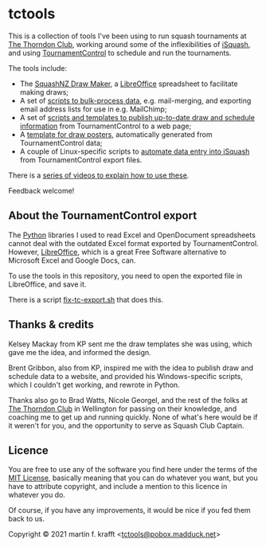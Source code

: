 # tctools

This is a collection of tools I've been using to run squash tournaments at [The Thorndon Club](https://thorndonclub.co.nz), working around some of the inflexibilities of [iSquash](https://www.squash.org.nz/sit/grading#/summary), and using [TournamentControl](https://tournamentcontrol.dtkapiti.co.nz/) to schedule and run the tournaments.

The tools include:

* The [SquashNZ Draw Maker](https://github.com/madduck/tctools/tree/main/draw_maker), a [LibreOffice](https://libreoffice.org) spreadsheet to facilitate making draws;
* A set of [scripts to bulk-process data](https://github.com/madduck/tctools/tree/main/tcmerge), e.g. mail-merging, and exporting email address lists for use in e.g. MailChimp;
* A set of [scripts and templates to publish up-to-date draw and schedule information](https://github.com/madduck/tctools/tree/main/tc2web) from TournamentControl to a web page;
* A [template for draw posters](https://github.com/madduck/tctools/tree/main/poster_maker), automatically generated from TournamentControl data;
* A couple of Linux-specific scripts to [automate data entry into iSquash](https://github.com/madduck/tctools/tree/main/isquash_puppeteer) from TournamentControl export files.

There is a [series of videos to explain how to use
these](https://vimeo.com/user152357033).

Feedback welcome!

## About the TournamentControl export

The [Python](https://python.org) libraries I used to read Excel and
OpenDocument spreadsheets cannot deal with the outdated Excel format exported
by TournamentControl. However, [LibreOffice](https://libreoffice.org), which
is a great Free Software alternative to Microsoft Excel and Google Docs, can.

To use the tools in this repository, you need to open the exported file in
LibreOffice, and save it.

There is a script
[fix-tc-export.sh](https://github.com/madduck/tctools/blob/main/fix-tc-export.sh)
that does this.

## Thanks & credits

Kelsey Mackay from KP sent me the draw templates she was using, which gave me
the idea, and informed the design.

Brent Gribbon, also from KP, inspired me with the idea to publish draw and schedule data to a website, and provided his Windows-specific scripts, which I couldn't get working, and rewrote in Python.

Thanks also go to Brad Watts, Nicole Georgel, and the rest of the folks at [The Thorndon Club](https://thorndonclub.co.nz) in Wellington for passing on their knowledge, and coaching me to get up and running quickly. None of what's here would be if it weren't for you, and the opportunity to serve as Squash Club Captain.

## Licence

You are free to use any of the software you find here under the terms of the
[MIT License](https://mit-license.org/), basically meaning that you can do
whatever you want, but you have to attribute copyright, and include a mention
to this licence in whatever you do.

Of course, if you have any improvements, it would be nice if you fed them back
to us.

Copyright © 2021 martin f. krafft <<tctools@pobox.madduck.net>>
